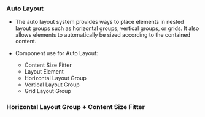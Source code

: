 
### Auto Layout

* The auto layout system provides ways to place elements in nested layout groups such as horizontal groups, vertical groups, or grids. It also allows elements to automatically be sized according to the contained content.

* Component use for Auto Layout:
  * Content Size Fitter
  * Layout Element
  * Horizontal Layout Group
  * Vertical Layout Group
  * Grid Layout Group


### Horizontal Layout Group + Content Size Fitter
